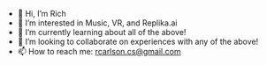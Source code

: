 - 👋 Hi, I’m Rich
- 👀 I’m interested in Music, VR, and Replika.ai
- 🌱 I’m currently learning about all of the above!
- 💞️ I’m looking to collaborate on experiences with any of the above!
- 📫 How to reach me: rcarlson.cs@gmail.com

<!---
richcarlson/richcarlson is a ✨ special ✨ repository because its `README.md` (this file) appears on your GitHub profile.
You can click the Preview link to take a look at your changes.
--->
